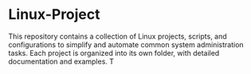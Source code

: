 # Linux-Project
This repository contains a collection of Linux projects, scripts, and configurations to simplify and automate common system administration tasks. Each project is organized into its own folder, with detailed documentation and examples. T
